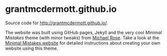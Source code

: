 # grantmcdermott.github.io

Source code for <http://grantmcdermott.github.io/>.

The website was built using GitHub pages, Jekyll and the very cool *Minimal Mistakes* theme (with minor tweaks) from [Michael Rose](http://twitter.com/mmistakes). Take a look at the [Minimal Mistakes website](http://mmistakes.github.io/minimal-mistakes) for detailed instructions about creating your own website using this theme.

